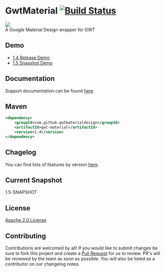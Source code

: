 # GwtMaterial [![Build Status](https://travis-ci.org/GwtMaterialDesign/gwt-material.svg?branch=master)](https://travis-ci.org/GwtMaterialDesign/gwt-material)

<img src="http://gwt-material-demo.herokuapp.com/bin/ic_gwt_logo.png" />
<br/>
A Google Material Design wrapper for GWT<br/>

## Demo
* [1.4 Release Demo](http://gwtmaterialdesign.github.io/gwt-material-demo/)
* [1.5 Snapshot Demo](http://gwtmaterialdesign.github.io/gwt-material-demo/snapshot/)

## Documentation
Support documentation can be found [here](https://github.com/GwtMaterialDesign/gwt-material/wiki)

## Maven
```xml
<dependency>
    <groupId>com.github.gwtmaterialdesign</groupId>
    <artifactId>gwt-material</artifactId>
    <version>1.4</version>
</dependency>
```

## Chagelog
You can find lists of features by version <a href="https://github.com/GwtMaterialDesign/gwt-material/wiki/Changelog">here</a>.

## Current Snapshot
1.5-SNAPSHOT

## License
[Apache 2.0 License](https://github.com/GwtMaterialDesign/gwt-material/blob/master/LICENSE)

## Contributing
Contributions are welcomed by all! If you would like to submit changes be sure to fork this project and create a [Pull Request](https://yangsu.github.io/pull-request-tutorial/) for us to review. PR's will be reviewed by the team as soon as possible. You will also be listed as a contributor on our changelog notes.
